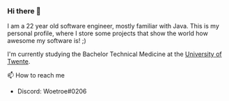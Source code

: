 ### Hi there 👋

I am a 22 year old software engineer, mostly familiar with Java. 
This is my personal profile, where I store some projects that show the world how awesome my software is! ;)

I'm currently studying the Bachelor Technical Medicine at the [University of Twente](https://www.utwente.nl).

📫 How to reach me
  - Discord: Woetroe#0206

<!--
**wouterkistemaker/wouterkistemaker** is a ✨ _special_ ✨ repository because its `README.md` (this file) appears on your GitHub profile.

Here are some ideas to get you started:

- 🔭 I’m currently working on ...
- 🌱 I’m currently learning ...
- 👯 I’m looking to collaborate on ...
- 🤔 I’m looking for help with ...
- 💬 Ask me about ...
- 📫 How to reach me: ...
- 😄 Pronouns: ...
- ⚡ Fun fact: ...
-->

